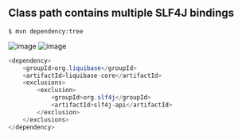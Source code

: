 ## Class path contains multiple SLF4J bindings
```
$ mvn dependency:tree
```
![image](https://user-images.githubusercontent.com/54012569/153834278-e7c49dd8-75fd-4aae-8912-b1bf00cdc2d9.png)
![image](https://user-images.githubusercontent.com/54012569/153834388-760e9139-7a91-4ed0-a64c-eafb5387569f.png)

```java
<dependency>
    <groupId>org.liquibase</groupId>
    <artifactId>liquibase-core</artifactId>
    <exclusions>
        <exclusion>
            <groupId>org.slf4j</groupId>
            <artifactId>slf4j-api</artifactId>
        </exclusion>
    </exclusions>
</dependency>
```
